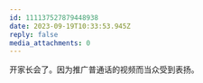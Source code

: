 ```yaml
---
id: 111137527879448938
date: 2023-09-19T10:33:53.945Z
reply: false
media_attachments: 0
---
```


开家长会了。因为推广普通话的视频而当众受到表扬。

